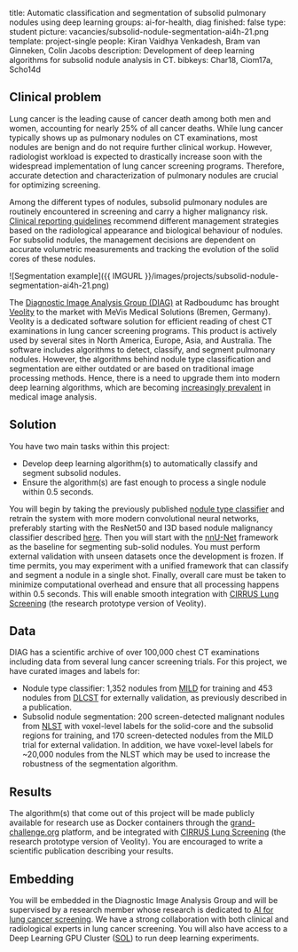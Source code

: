 title: Automatic classification and segmentation of subsolid pulmonary nodules using deep learning
groups: ai-for-health, diag
finished: false
type: student
picture: vacancies/subsolid-nodule-segmentation-ai4h-21.png
template: project-single
people: Kiran Vaidhya Venkadesh, Bram van Ginneken, Colin Jacobs
description: Development of deep learning algorithms for subsolid nodule analysis in CT.
bibkeys: Char18, Ciom17a, Scho14d

## Clinical problem
Lung cancer is the leading cause of cancer death among both men and women, accounting for nearly 25% of all cancer deaths. While lung cancer typically shows up as pulmonary nodules on CT examinations, most nodules are benign and do not require further clinical workup. However, radiologist workload is expected to drastically increase soon with the widespread implementation of lung cancer screening programs. Therefore, accurate detection and characterization of pulmonary nodules are crucial for optimizing screening. 

Among the different types of nodules, subsolid pulmonary nodules are routinely encountered in screening and carry a higher malignancy risk. [Clinical reporting guidelines](https://www.acr.org/Clinical-Resources/Reporting-and-Data-Systems/Lung-Rads) recommend different management strategies based on the radiological appearance and biological behaviour of nodules. For subsolid nodules, the management decisions are dependent on accurate volumetric measurements and tracking the evolution of the solid cores of these nodules. 

![Segmentation example]({{ IMGURL }}/images/projects/subsolid-nodule-segmentation-ai4h-21.png)

The [Diagnostic Image Analysis Group (DIAG)](https://www.diagnijmegen.nl/) at Radboudumc has brought [Veolity](https://www.veolity.com/) to the market with MeVis Medical Solutions (Bremen, Germany). Veolity is a dedicated software solution for efficient reading of chest CT examinations in lung cancer screening programs. This product is actively used by several sites in North America, Europe, Asia, and Australia. The software includes algorithms to detect, classify, and segment pulmonary nodules. However, the algorithms behind nodule type classification and segmentation are either outdated or are based on traditional image processing methods. Hence, there is a need to upgrade them into modern deep learning algorithms, which are becoming [increasingly prevalent](https://www.sciencedirect.com/science/article/pii/S1361841517301135?via%3Dihub) in medical image analysis.

## Solution
You have two main tasks within this project:

* Develop deep learning algorithm(s) to automatically classify and segment subsolid nodules.
* Ensure the algorithm(s) are fast enough to process a single nodule within 0.5 seconds.

You will begin by taking the previously published [nodule type classifier](https://www.nature.com/articles/srep46479) and retrain the system with more modern convolutional neural networks, preferably starting with the ResNet50 and I3D based nodule malignancy classifier described [here](https://pubs.rsna.org/doi/full/10.1148/radiol.2021204433). Then you will start with the [nnU-Net](https://www.nature.com/articles/s41592-020-01008-z) framework as the baseline for segmenting sub-solid nodules. You must perform external validation with unseen datasets once the development is frozen. If time permits, you may experiment with a unified framework that can classify and segment a nodule in a single shot. Finally, overall care must be taken to minimize computational overhead and ensure that all processing happens within 0.5 seconds. This will enable smooth integration with [CIRRUS Lung Screening](https://www.diagnijmegen.nl/software/cirruslungs/) (the research prototype version of Veolity).

## Data
DIAG has a scientific archive of over 100,000 chest CT examinations including data from several lung cancer screening trials. For this project, we have curated images and labels for:

* Nodule type classifier: 1,352 nodules from [MILD](https://www.ncbi.nlm.nih.gov/pmc/articles/PMC6637372/) for training and 453 nodules from [DLCST](https://pubmed.ncbi.nlm.nih.gov/26485620/) for externally validation, as previously described in a publication. 
* Subsolid nodule segmentation: 200 screen-detected malignant nodules from [NLST](https://www.nature.com/articles/srep46479) with voxel-level labels for the solid-core and the subsolid regions for training, and 170 screen-detected nodules from the MILD trial for external validation. In addition, we have voxel-level labels for ~20,000 nodules from the NLST which may be used to increase the robustness of the segmentation algorithm.
	
## Results
The algorithm(s) that come out of this project will be made publicly available for research use as Docker containers through the [grand-challenge.org](https://grand-challenge.org/algorithms/) platform, and be integrated with [CIRRUS Lung Screening](https://www.diagnijmegen.nl/software/cirruslungs/) (the research prototype version of Veolity). You are encouraged to write a scientific publication describing your results.

## Embedding
You will be embedded in the Diagnostic Image Analysis Group and will be supervised by a research member whose research is dedicated to [AI for lung cancer screening](https://www.diagnijmegen.nl/projects/lung-cancer-screening/). We have a strong collaboration with both clinical and radiological experts in lung cancer screening. You will also have access to a Deep Learning GPU Cluster ([SOL](https://www.diagnijmegen.nl/software/sol/)) to run deep learning experiments.

